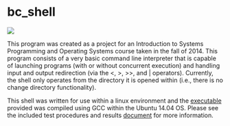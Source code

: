 bc_shell
========

![](https://raw.github.com/bjcrawford/bc_shell/master/screen.png)

This program was created as a project for an Introduction to Systems Programming and Operating Systems course taken in the fall of 2014. This program consists of a very basic command line interpreter that is capable of launching programs (with or without concurrent execution) and handling input and output redirection (via the <, >, >>, and | operators). Currently, the shell only operates from the directory it is opened within (i.e., there is no change directory functionality).

This shell was written for use within a linux environment and the [executable](https://raw.github.com/bjcrawford/bc_shell/master/Release/Project2-bc_shell) provided was compiled using GCC within the Ubuntu 14.04 OS. Please see the included test procedures and results [document](https://raw.github.com/bjcrawford/bc_shell/master/Crawford,Brett-TestProcedures.docx) for more information.